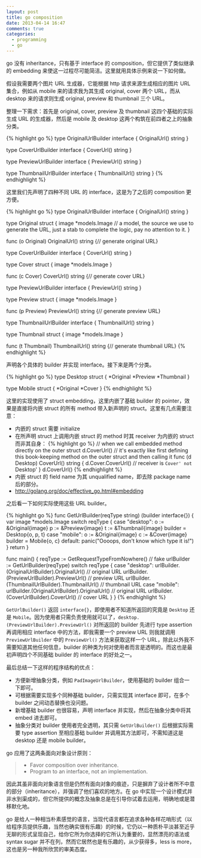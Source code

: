 ```yaml
---
layout: post
title: go composition
date: 2013-04-14 16:47
comments: true
categories:
  - programming
  - go
---
```

go 没有 inheritance，只有基于 interface 的 composition，但它提供了类似继承的 embedding 来使这一过程尽可能简洁。这里就用具体示例来说一下如何做。

假设我需要两个图片 URL 生成器，它能根据 http 请求来源生成相应的图片 URL 集合，例如从 mobile 来的请求我为其生成 original, cover 两个 URL，而从 desktop 来的请求则生成 original, preview 和 thumbnail 三个 URL。

整理一下需求：首先是 original, cover, preview 及 thumbnail 这四个基础的实际生成 URL 的生成器，然后是 mobile 及 desktop 这两个构筑在前四者之上的抽象分类。

{% highlight go %}
type OriginalUrlBuilder interface {
    OriginalUrl() string
}

type CoverUrlBuilder interface {
    CoverUrl() string
}

type PreviewUrlBuilder interface {
    PreviewUrl() string
}

type ThumbnailUrlBuilder interface {
    ThumbnailUrl() string
}
{% endhighlight %}

这里我们先声明了四种不同 URL 的 interface，这是为了之后的 composition 更方便。

{% highlight go %}
type OriginalUrlBuilder interface {
    OriginalUrl() string
}

type Original struct {
    image *models.Image  // a model, the source we use to generate the URL, just a stab to complete the logic, pay no attention to it.
}

func (o Original) OriginalUrl() string {// generate original URL}

type CoverUrlBuilder interface {
    CoverUrl() string
}

type Cover struct {
    image *models.Image
}

func (c Cover) CoverUrl() string {// generate cover URL}

type PreviewUrlBuilder interface {
    PreviewUrl() string
}

type Preview struct {
    image *models.Image
}

func (p Preview) PreviewUrl() string {// generate preview URL}

type ThumbnailUrlBuilder interface {
    ThumbnailUrl() string
}

type Thumbnail struct {
    image *models.Image
}

func (t Thumbnail) ThumbnailUrl() string {// generate thumbnail URL}
{% endhighlight %}

声明各个具体的 builder 并实现 interface。接下来是两个分类。

{% highlight go %}
type Desktop struct {
    *Original
    *Preview
    *Thumbnail
}

type Mobile struct {
    *Original
    *Cover
}
{% endhighlight %}

这里的实现使用了 struct embedding，这里内嵌了基础 builder 的 pointer，效果是直接将内嵌 struct 的所有 method 带入新声明的 struct。这里有几点需要注意：

- 内嵌的 struct 需要 initialize
- 在所声明 struct 上调用内嵌 struct 的 method 时其 receiver 为内嵌的 struct 而非其自身：
{% highlight go %}
// when we call embedded method directly on the outer struct
d.CoverUrl()
// it's exactly like first defining this book-keeping method on the outer struct and then calling it
func (d Desktop) CoverUrl() string {
    d.Cover.CoverUrl()  // receiver is `Cover' not `Desktop'
}
d.CoverUrl()
{% endhighlight %}
- 内嵌 struct 的 field name 为其 unqualified name，即去除 package name 后的部分。
- <http://golang.org/doc/effective_go.html#embedding>

之后看一下如何实际使用这些 URL builder。

{% highlight go %}
func GetUrlBuilder(reqType string) (builder interface{}) {
    var image *models.Image
    switch reqType {
    case "desktop":
        o := &Original{image}
        p := &Preview{image}
        t := &Thumbnail{image}
        builder = Desktop{o, p, t}
    case "mobile":
        o := &Original{image}
        c := &Cover{image}
        builder = Mobile{o, c}
    default:
        panic("Oooops, don't know which type it is!")
    }
    return
}

func main() {
    reqType := GetRequestTypeFromNowhere()  // fake
    urlBuilder := GetUrlBuilder(reqType)
    switch reqType {
    case "desktop":
        urlBuilder.(OriginalUrlBuilder).OriginalUrl()  // original URL
        urlBuilder.(PreviewUrlBuilder).PreviewUrl()  // preview URL
        urlBuilder.(ThumbnailUrlBuilder).ThumbnailUrl()  // thumbnail URL
    case "mobile":
        urlBuilder.(OriginalUrlBuilder).OriginalUrl()  // original URL
        urlBuilder.(CoverUrlBuilder).CoverUrl()  // cover URL
    }
}
{% endhighlight %}

`GetUrlBuilder()` 返回 `interface{}`，即使用者不知道所返回的究竟是 `Desktop` 还是 `Mobile`。因为使用者只需负责使用就可以了，`desktop.(PreviewUrlBuilder).PreviewUrl()` 对所返回的 builder 先进行 type assertion 再调用相应 interface 中的方法，即我需要一个 preview URL 则我就调用 `PreviewUrlBuilder` 中的 `PreviewUrl()` 方法来获取这样一个 URL，除此以外我不需要知道其他任何信息，builder 的种类为何对使用者而言是透明的。而这也是最初声明四个不同基础 builder 的 interface 的好处之一。

最后总结一下这样的程序结构的优点：

-  方便新增抽象分类，例如 `PadImageUrlBuilder`，使用基础的 builder 组合一下即可。
-  可根据需要实现多个同种基础 builder，只需实现其 interface 即可，在多个 builder 之间动态替换也没问题。
-  新增基础 builder 也很容易，声明 interface 并实现，然后在抽象分类中将其 embed 进去即可。
-  抽象分类对 builder 使用者完全透明，其只需 `GetUrlBuilder()` 后根据实际需要 type assertion 至相应基础 builder 并调用其方法即可，不需知道这是 desktop 还是 mobile builder。

go 应用了这两条面向对象设计原则：

> - Favor composition over inheritance.
> - Program to an interface, not an implementation.

因此其虽非面向对象语言但是仍然有面向对象的痕迹，只是摒弃了设计者所不中意的部分（inheritance），并强调了他们喜欢的地方。在 go 中实现一个设计模式并非水到渠成的，但它所提供的概念及抽象总是在引导你试着去运用，明确地或是潜移默化地。

go 是给人一种相当朴素感觉的语言，当现代语言都在追求各种各样花哨形式（以给程序员提供乐趣，当然也确实很有乐趣）的时候，它仍以一种质朴平淡甚至近乎无聊的形式呈现自己，给你它所为你选择的它所认为重要的，显然漂亮的语法或 syntax sugar 并不在列，然而它居然也是有乐趣的，从少获得多，less is more，这也是另一种我所欣赏的审美态度。